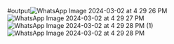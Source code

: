#output![WhatsApp Image 2024-03-02 at 4 29 26 PM](https://github.com/AyanHussain2423/Manhwa-Buddy/assets/107791248/dc7f0f33-ec1a-4bb2-8362-6a20c12d28a6)
![WhatsApp Image 2024-03-02 at 4 29 27 PM](https://github.com/AyanHussain2423/Manhwa-Buddy/assets/107791248/319d2e9c-c36f-46a8-8a82-1e107790569b)
![WhatsApp Image 2024-03-02 at 4 29 28 PM (1)](https://github.com/AyanHussain2423/Manhwa-Buddy/assets/107791248/a836a010-c7be-4933-9971-0e0c66f701b7)
![WhatsApp Image 2024-03-02 at 4 29 28 PM](https://github.com/AyanHussain2423/Manhwa-Buddy/assets/107791248/57f54a06-ebaf-4f59-b90c-cb30a4bc0f69)
